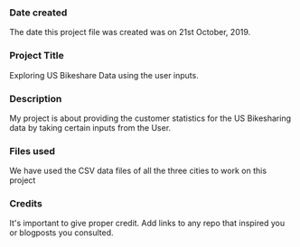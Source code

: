 ### Date created
The date this project file was created was on 21st October, 2019.

### Project Title
Exploring US Bikeshare Data using the user inputs.

### Description
My project is about providing the customer statistics for the US Bikesharing data by taking certain inputs from the User.

### Files used
We have used the CSV data files of all the three cities to work on this project

### Credits
It's important to give proper credit. Add links to any repo that inspired you or blogposts you consulted.

